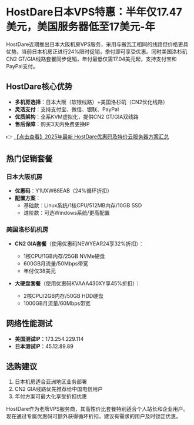# HostDare日本VPS特惠：半年仅17.47美元，美国服务器低至17美元-年

HostDare近期推出日本大阪机房VPS服务，采用与搬瓦工相同的线路但价格更具优势。当前日本机房正进行24%限时促销，季付即可享受优惠。同时美国洛杉矶CN2 GT/GIA线路套餐同步促销，年付最低仅需17.04美元起，支持支付宝和PayPal支付。

## HostDare核心优势

- **多机房选择**：日本大阪（软银线路）+美国洛杉矶（CN2优化线路）
- **灵活支付**：支持支付宝、微信、银联、PayPal
- **优质架构**：全系KVM虚拟化，提供CN2 GT/GIA双线路
- **售后保障**：购买3天内免费更换IP

👉 [【点击查看】2025年最新 HostDare优惠码及特价云服务器方案汇总](https://bit.ly/hostdare)

## 热门促销套餐

### 日本大阪机房
- **优惠码**：Y1UXW68EAB（24%循环折扣）
- **配置方案**：
  - 基础款：Linux系统/1核CPU/512MB内存/10GB SSD
  - 进阶款：可选Windows系统/更高配置

### 美国洛杉矶机房
- **CN2 GIA套餐**（使用优惠码NEWYEAR24享32%折扣）：
  - 1核CPU/1GB内存/25GB NVMe硬盘
  - 600GB月流量/50Mbps带宽
  - 年付仅38美元

- **大硬盘套餐**（使用优惠码KVAAA430XY享45%折扣）：
  - 2核CPU/2GB内存/50GB HDD硬盘
  - 1000GB月流量/60Mbps带宽

## 网络性能测试
- **美国测试IP**：173.254.229.114
- **日本测试IP**：45.12.89.89

## 选购建议
1. 日本机房适合亚洲地区业务部署
2. CN2 GIA线路优先推荐给中国电信用户
3. 年付方案可最大化享受折扣优惠

HostDare作为老牌VPS服务商，其高性价比套餐特别适合个人站长和企业用户。现在通过专属优惠码可额外获得循环折扣，建议有需求的用户及时锁定优惠。